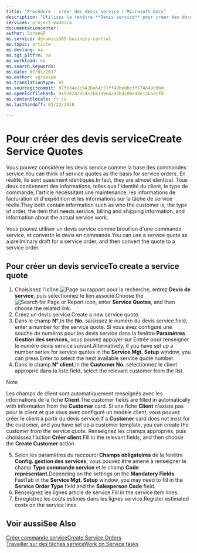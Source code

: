 ```yaml
---
title: "Procédure : créer des devis service | Microsoft Docs"
description: "Utilisez la fenêtre **Devis service** pour créer des documents dans lesquels vous saisissez des informations sur un service, tel que réparation et maintenance, pour des articles de service à la demande du client. Vous pouvez utiliser un devis service comme brouillon d'une commande service, et convertir le devis en commande."
services: project-madeira
documentationcenter: 
author: SorenGP
ms.service: dynamics365-business-central
ms.topic: article
ms.devlang: na
ms.tgt_pltfrm: na
ms.workload: na
ms.search.keywords: 
ms.date: 07/01/2017
ms.author: sgroespe
ms.translationtype: HT
ms.sourcegitcommit: d7fb34e1c9428a64c71ff47be8bcff174649c00d
ms.openlocfilehash: 91928287d24c2b6199ea243bdc00e48e136adcfd
ms.contentlocale: fr-ca
ms.lasthandoff: 03/22/2018

---
```

# <a name="create-service-quotes"></a><span data-ttu-id="2e50c-104">Pour créer des devis service</span><span class="sxs-lookup"><span data-stu-id="2e50c-104">Create Service Quotes</span></span>
<span data-ttu-id="2e50c-105">Vous pouvez considérer les devis service comme la base des commandes service.</span><span class="sxs-lookup"><span data-stu-id="2e50c-105">You can think of service quotes as the basis for service orders.</span></span> <span data-ttu-id="2e50c-106">En réalité, ils sont quasiment identiques.</span><span class="sxs-lookup"><span data-stu-id="2e50c-106">In fact, they are almost identical.</span></span> <span data-ttu-id="2e50c-107">Tous deux contiennent des informations, telles que l'identité du client, le type de commande, l'article nécessitant une maintenance, les informations de facturation et d'expédition et les informations sur la tâche de service réelle.</span><span class="sxs-lookup"><span data-stu-id="2e50c-107">They both contain information such as who the customer is, the type of order, the item that needs service, billing and shipping information, and information about the actual service work.</span></span>
 
<span data-ttu-id="2e50c-108">Vous pouvez utiliser un devis service comme brouillon d'une commande service, et convertir le devis en commande.</span><span class="sxs-lookup"><span data-stu-id="2e50c-108">You can use a service quote as a preliminary draft for a service order, and then convert the quote to a service order.</span></span>  
  
## <a name="to-create-a-service-quote"></a><span data-ttu-id="2e50c-109">Pour créer un devis service</span><span class="sxs-lookup"><span data-stu-id="2e50c-109">To create a service quote</span></span>  
1. <span data-ttu-id="2e50c-110">Choisissez l'icône ![Page ou rapport pour la recherche](media/ui-search/search_small.png "icône Page ou rapport pour la recherche"), entrez **Devis de service**, puis sélectionnez le lien associé.</span><span class="sxs-lookup"><span data-stu-id="2e50c-110">Choose the ![Search for Page or Report](media/ui-search/search_small.png "Search for Page or Report icon") icon, enter **Service Quotes**, and then choose the related link.</span></span>  
2. <span data-ttu-id="2e50c-111">Créez un devis service.</span><span class="sxs-lookup"><span data-stu-id="2e50c-111">Create a new service quote.</span></span>  
3. <span data-ttu-id="2e50c-112">Dans le champ **N°**,</span><span class="sxs-lookup"><span data-stu-id="2e50c-112">In the **No.**</span></span> <span data-ttu-id="2e50c-113">saisissez le numéro du devis service.</span><span class="sxs-lookup"><span data-stu-id="2e50c-113">field, enter a number for the service quote.</span></span> <span data-ttu-id="2e50c-114">Si vous avez configuré une souche de numéros pour les devis service dans la fenêtre **Paramètres Gestion des services,** vous pouvez appuyer sur Entrée pour renseigner le numéro devis service suivant.</span><span class="sxs-lookup"><span data-stu-id="2e50c-114">Alternatively, if you have set up a number series for service quotes in the **Service Mgt. Setup** window, you can press Enter to select the next available service quote number.</span></span>  
4. <span data-ttu-id="2e50c-115">Dans le champ **N° client**,</span><span class="sxs-lookup"><span data-stu-id="2e50c-115">In the **Customer No.**</span></span>  <span data-ttu-id="2e50c-116">sélectionnez le client approprié dans la liste.</span><span class="sxs-lookup"><span data-stu-id="2e50c-116">field, select the relevant customer from the list.</span></span>  

  > [!Note]  
  >  <span data-ttu-id="2e50c-117">Les champs de client sont automatiquement renseignés avec les informations de la fiche **Client**.</span><span class="sxs-lookup"><span data-stu-id="2e50c-117">The customer fields are filled in automatically with information from the **Customer** card.</span></span> <span data-ttu-id="2e50c-118">Si une fiche **Client** n'existe pas pour le client et que vous avez configuré un modèle client, vous pouvez créer le client à partir du devis service.</span><span class="sxs-lookup"><span data-stu-id="2e50c-118">If a **Customer** card does not exist for the customer, and you have set up a customer template, you can create the customer from the service quote.</span></span> <span data-ttu-id="2e50c-119">Renseignez les champs appropriés, puis choisissez l'action **Créer client**.</span><span class="sxs-lookup"><span data-stu-id="2e50c-119">Fill in the relevant fields, and then choose the **Create Customer** action.</span></span>  
  
5. <span data-ttu-id="2e50c-120">Selon les paramètres du raccourci **Champs obligatoires** de la fenêtre **Config. gestion des services**, vous pouvez être amené à renseigner le champ **Type commande service** et le champ **Code représentant**.</span><span class="sxs-lookup"><span data-stu-id="2e50c-120">Depending on the settings on the **Mandatory Fields** FastTab in the **Service Mgt. Setup** window, you may need to fill in the **Service Order Type** field and the **Salesperson Code** field.</span></span>  
6. <span data-ttu-id="2e50c-121">Renseignez les lignes article de service.</span><span class="sxs-lookup"><span data-stu-id="2e50c-121">Fill in the service item lines.</span></span>  
7. <span data-ttu-id="2e50c-122">Enregistrez les coûts estimés dans les lignes service.</span><span class="sxs-lookup"><span data-stu-id="2e50c-122">Register estimated costs on the service lines.</span></span>  
  
## <a name="see-also"></a><span data-ttu-id="2e50c-123">Voir aussi</span><span class="sxs-lookup"><span data-stu-id="2e50c-123">See Also</span></span>  
[<span data-ttu-id="2e50c-124">Créer commande service</span><span class="sxs-lookup"><span data-stu-id="2e50c-124">Create Service Orders</span></span>](service-how-to-create-service-orders.md)  
[<span data-ttu-id="2e50c-125">Travailler sur des tâches service</span><span class="sxs-lookup"><span data-stu-id="2e50c-125">Work on Service tasks</span></span>](service-how-to-work-on-service-tasks.md)  

 
